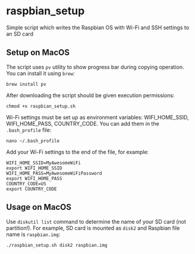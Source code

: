 # raspbian_setup
Simple script which writes the Raspbian OS with Wi-Fi and SSH settings to an SD card

Setup on MacOS
--------------
The script uses `pv` utility to show progress bar during copying operation. You can install it using `brew`:
```
brew install pv
```

After downloading the script should be given execution permissions:
```
chmod +x raspbian_setup.sh
```

Wi-Fi settings must be set up as environment variables: WIFI_HOME_SSID, WIFI_HOME_PASS, COUNTRY_CODE.
You can add them in the `.bash_profile` file:
```
nano ~/.bash_profile
```
Add your Wi-Fi settings to the end of the file, for example:
```
WIFI_HOME_SSID=MyAwesomeWiFi
export WIFI_HOME_SSID
WIFI_HOME_PASS=MyAwesomeWiFiPassword
export WIFI_HOME_PASS
COUNTRY_CODE=US
export COUNTRY_CODE
```

Usage on MacOS
-----
Use `diskutil list` command to determine the name of your SD card (not partition!).
For example, SD card is mounted as `disk2` and Raspbian file name is `raspbian.img`:
```
./raspbian_setup.sh disk2 raspbian.img
```
